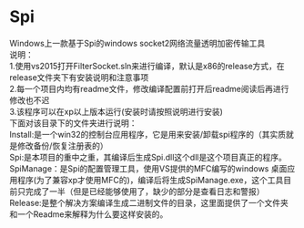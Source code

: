 # <strong>Spi</strong>
Windows上一款基于Spi的windows socket2网络流量透明加密传输工具<br>
说明：<br>
1.使用vs2015打开FilterSocket.sln来进行编译，默认是x86的release方式，在release文件夹下有安装说明和注意事项<br>
2.每一个项目内均有readme文件，修改编译配置前打开后readme阅读后再进行修改也不迟<br>
3.该程序可以在xp以上版本运行(安装时请按照说明进行安装)<br>
下面对该目录下的文件夹进行说明：<br>
Install:是一个win32的控制台应用程序，它是用来安装/卸载spi程序的（其实质就是修改备份/恢复注册表的）<br>
Spi:是本项目的重中之重，其编译后生成Spi.dll这个dll是这个项目真正的程序。<br>
SpiManage：是Spi的配置管理工具，使用VS提供的MFC编写的windows 桌面应用程序(为了兼容xp才使用MFC的)，编译后将生成SpiManage.exe，这个工具目前只完成了一半（但是已经能够使用了，缺少的部分是查看日志和警报）<br>
Release:是整个解决方案编译生成二进制文件的目录，这里面提供了一个文件夹和一个Readme来解释为什么要这样安装的。<br>
